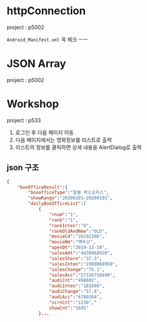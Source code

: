 # httpConnection

project : p5002

`Android_Manifest.xml` 꼭 체크 ㅡㅡ

# JSON Array

project : p5002



# Workshop

project : p533

1. 로그인 후 다음 페이지 이동
2. 다음 페이지에서는 영화정보를 리스트로 출력
3. 리스트의 정보를 클릭하면 상세 내용을 AlertDialog로 출력



## json 구조

```json
{
    "boxOfficeResult":{
        "boxofficeType":"일별 박스오피스",
        "showRange":"20200101~20200101",
        "dailyBoxOfficeList":[
            {
                "rnum":"1",
                "rank":"1",
                "rankInten":"0",
                "rankOldAndNew":"OLD",
                "movieCd":"20192206",
                "movieNm":"백두산",
                "openDt":"2019-12-19",
                "salesAmt":"4430968920",
                "salesShare":"37.3",
                "salesInten":"1900868950",
                "salesChange":"75.1",
                "salesAcc":"57336758690",
                "audiCnt":"498802",
                "audiInten":"182608",
                "audiChange":"57.8",
                "audiAcc":"6789304",
                "scrnCnt":"1236","
                showCnt":"5845"
            }...
```



